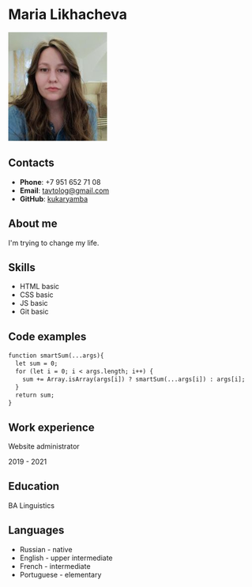 # Maria Likhacheva
![me, myself and I](img/cv-photo.jpg)
## Contacts

- **Phone**: +7 951 652 71 08
- **Email**: tavtolog@gmail.com
- **GitHub**: [kukaryamba](https://github.com/kukaryamba)

## About me
I'm trying to change my life.

## Skills
- HTML basic
- CSS basic
- JS basic
- Git basic

## Code examples

```
function smartSum(...args){
  let sum = 0;
  for (let i = 0; i < args.length; i++) {
    sum += Array.isArray(args[i]) ? smartSum(...args[i]) : args[i];
  }
  return sum;
}
```
## Work experience
Website administrator

2019 - 2021 

## Education
BA Linguistics

## Languages
- Russian - native
- English - upper intermediate 
- French - intermediate
- Portuguese - elementary
